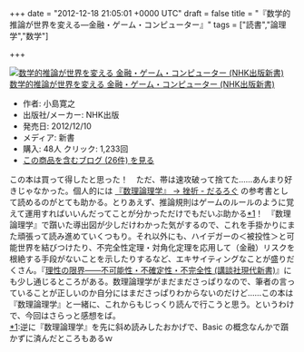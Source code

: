 
+++
date = "2012-12-18 21:05:01 +0000 UTC"
draft = false
title = "『数学的推論が世界を変える―金融・ゲーム・コンピューター』"
tags = ["読書","論理学","数学"]

+++
<div class="hatena-asin-detail"><a href="http://www.amazon.co.jp/exec/obidos/ASIN/4140883944/bestylesnet-22/"><img src="https://images-fe.ssl-images-amazon.com/images/I/41vpp9aXjlL._SL160_.jpg" class="hatena-asin-detail-image" alt="数学的推論が世界を変える 金融・ゲーム・コンピューター (NHK出版新書)" title="数学的推論が世界を変える 金融・ゲーム・コンピューター (NHK出版新書)"/></a><div class="hatena-asin-detail-info"><a href="http://www.amazon.co.jp/exec/obidos/ASIN/4140883944/bestylesnet-22/">数学的推論が世界を変える 金融・ゲーム・コンピューター (NHK出版新書)</a><ul><li><span class="hatena-asin-detail-label">作者:</span> 小島寛之</li><li><span class="hatena-asin-detail-label">出版社/メーカー:</span> NHK出版</li><li><span class="hatena-asin-detail-label">発売日:</span> 2012/12/10</li><li><span class="hatena-asin-detail-label">メディア:</span> 新書</li><li><span class="hatena-asin-detail-label">購入</span>: 48人 <span class="hatena-asin-detail-label">クリック</span>: 1,233回</li><li><a href="http://d.hatena.ne.jp/asin/4140883944/bestylesnet-22" target="_blank">この商品を含むブログ (26件) を見る</a></li></ul></div><div class="hatena-asin-detail-foot"></div></div>この本は買って得したと思った！　ただ、帯は速攻破って捨てた……あんまり好きじゃなかった。個人的には <a href="https://blog.daruyanagi.jp/entry/2012/12/11/054407">『数理論理学』 → 挫折 - だるろぐ</a> の参考書として読めるのがとても助かる。とりあえず、推論規則はゲームのルールのように覚えて運用すればいいんだってことが分かっただけでもだいぶ助かる<a href="#f-ae7db560" name="fn-ae7db560" title="逆に『数理論理学』を先に斜め読みしたおかげで、Basic の概念なんかで躓かずに済んだところもあるｗ">*1</a>！　『数理論理学』で躓いた導出図が少しだけわかった気がするので、これを手掛かりにまた頑張って読み進めていくつもり。それ以外にも、ハイデガーの＜被投性＞と可能世界を結びつけたり、不完全性定理・対角化定理を応用して（金融）リスクを根絶する手段がないことを示したりするなど、エキサイティングなことが盛りだくさん。『<a href="http://d.hatena.ne.jp/asin/4062879484/bestylesnet-22">理性の限界――不可能性・不確定性・不完全性 (講談社現代新書)</a>』にも少し通じるところがある。数理論理学がまだまださっぱりなので、筆者の言っていることが正しいのか自分にはまださっぱりわからないのだけど……この本は『数理論理学』と一緒に、これからもじっくり読んで行こうと思う。というわけで、今回はさらっと感想をば。
<div class="footnote">
<a href="#fn-ae7db560" name="f-ae7db560" class="footnote-number">*1</a><span class="footnote-delimiter">:</span><span class="footnote-text">逆に『数理論理学』を先に斜め読みしたおかげで、Basic の概念なんかで躓かずに済んだところもあるｗ</span>
</div>

